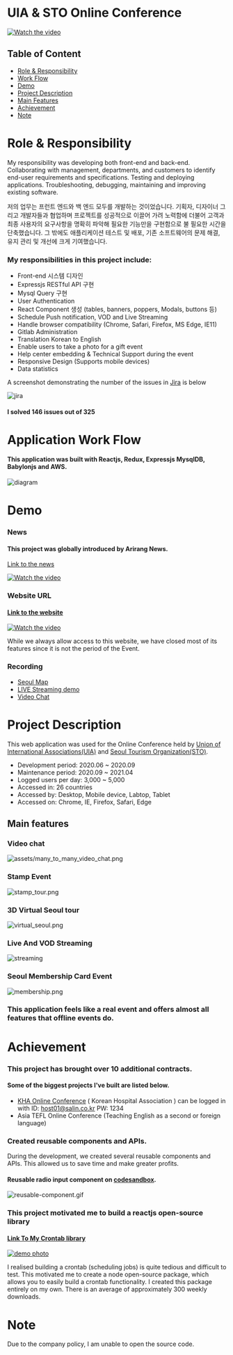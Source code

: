 # UIA & STO Online Conference

[![Watch the video](assets/virtual_seoul2.gif)](http://virtualseoul.or.kr/)

## Table of Content

- [Role & Responsibility](#Role--Responsibility)
- [Work Flow](#Application-Work-Flow)
- [Demo](#Demo)
- [Project Description](#Project-Description)
- [Main Features](#Main-features)
- [Achievement](#Achievement)
- [Note](#note)

# Role & Responsibility

My responsibility was developing both front-end and back-end. Collaborating with management, departments, and customers to identify end-user requirements and specifications. Testing and deploying applications. Troubleshooting, debugging, maintaining and improving existing software.

저의 업무는 프런트 엔드와 백 엔드 모두를 개발하는 것이었습니다. 기획자, 디자이너 그리고 개발자들과 협업하며 프로젝트를 성공적으로 이끌어 가려 노력함에 더불어 고객과 최종 사용자의 요구사항을 명확히 파악해 필요한 기능만을 구현함으로 불 필요한 시간을 단축했습니다. 그 밖에도 애플리케이션 테스트 및 배포, 기존 소프트웨어의 문제 해결, 유지 관리 및 개선에 크게 기여했습니다.


### My responsibilities in this project include:

- Front-end 시스템 디자인 
- Expressjs RESTful API 구현
- Mysql Query 구현  
- User Authentication
- React Component 생성 (tables, banners, poppers, Modals, buttons 등)
- Schedule Push notification, VOD and Live Streaming
- Handle browser compatibility (Chrome, Safari, Firefox, MS Edge, IE11)
- Gitlab Administration
- Translation Korean to English
- Enable users to take a photo for a gift event
- Help center embedding & Technical Support during the event
- Responsive Design (Supports mobile devices)
- Data statistics
<!-- - Implement video chat
- Implement text chat -->

<!--
I solved the most issues among the developers -->

A screenshot demonstrating the number of the issues in [Jira](https://www.atlassian.com/software/jira) is below

![jira](assets/jira3.jpg)

#### I solved 146 issues out of 325

# Application Work Flow

#### This application was built with Reactjs, Redux, Expressjs MysqlDB, Babylonjs and AWS.

![diagram](assets/diagram.png)

# Demo

### News

#### This project was globally introduced by Arirang News.

[Link to the news](https://www.youtube.com/watch?v=ksBnRT1f2Ak&t=2s)

[![Watch the video](assets/news.jpg)](https://www.youtube.com/watch?v=ksBnRT1f2Ak&t=2s)

### Website URL

#### [Link to the website](http://virtualseoul.or.kr/)

[![Watch the video](assets/virtual_seoul2.gif)](http://virtualseoul.or.kr/)

While we always allow access to this website, we have closed most of its features since it is not the period of the Event.

### Recording

- [Seoul Map](https://www.youtube.com/watch?v=6EdqKznxncA)
- [LIVE Streaming demo](https://www.youtube.com/watch?v=a9wX4MSkSyg)
- [Video Chat](https://www.youtube.com/watch?v=edzgNn5f5yQ)

# Project Description

This web application was used for the Online Conference held by [Union of International Associations(UIA)](https://uia.org/) and [Seoul Tourism Organization(STO)](http://www.sto.or.kr/english/index).

- Development period: 2020.06 ~ 2020.09
- Maintenance period: 2020.09 ~ 2021.04
- Logged users per day: 3,000 ~ 5,000
- Accessed in: 26 countries
- Accessed by: Desktop, Mobile device, Labtop, Tablet
- Accessed on: Chrome, IE, Firefox, Safari, Edge

## Main features

### Video chat

![assets/many_to_many_video_chat.png](assets/video_chat.jpg)

### Stamp Event

![stamp_tour.png](assets/stamp_tour.png)

### 3D Virtual Seoul tour

![virtual_seoul.png](assets/virtual_seoul.png)

### Live And VOD Streaming

![streaming](assets/live_streaming.jpg)

### Seoul Membership Card Event

![membership.png](assets/membership.png)

<!-- ## And much more

- Compatible with all modern browsers including IE11
- Responsive Design ( Supports mobile devices )
- Help Center ( Technical Support )
- Statistics -->

### This application feels like a real event and offers almost all features that offline events do.

# Achievement

### This project has brought over 10 additional contracts.

#### Some of the biggest projects I've built are listed below.

<!-- - [Simens Online Conference](https://siemens-evavconference.govent.io/lobby)  -->

- [KHA Online Conference](https://khc2020.salin.co.kr) ( Korean Hospital Association ) can be logged in with ID: host01@salin.co.kr PW: 1234
- Asia TEFL Online Conference (Teaching English as a second or foreign language)

### Created reusable components and APIs.

During the development, we created several reusable components and APIs. This allowed us to save time and make greater profits.

#### Reusable radio input component on [codesandbox](https://codesandbox.io/s/radio-3mtce?file=/src/App.jsx).

![reusable-component.gif](assets/reusable_component.gif)

### This project motivated me to build a reactjs open-source library

#### [Link To My Crontab library](https://www.npmjs.com/package/reactjs-crontab)
[![demo photo](assets/crontab.png)](https://www.npmjs.com/package/reactjs-crontab)

I realised building a crontab (scheduling jobs) is quite tedious and difficult to test. This motivated me to create a node open-source package, which allows you to easily build a crontab functionality. I created this package entirely on my own. There is an average of approximately 300 weekly downloads.

# Note

Due to the company policy, I am unable to open the source code.
